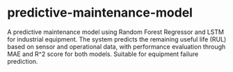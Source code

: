 # predictive-maintenance-model
A predictive maintenance model using Random Forest Regressor and LSTM for industrial equipment. The system predicts the remaining useful life (RUL) based on sensor and operational data, with performance evaluation through MAE and R^2 score for both models. Suitable for equipment failure prediction.
